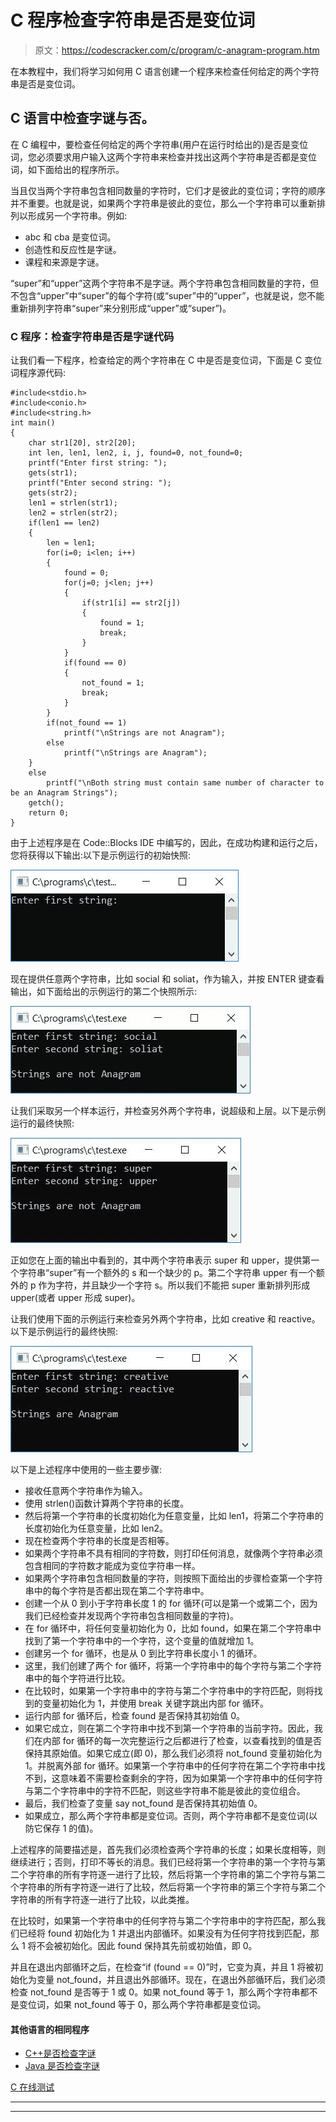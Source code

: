 # C 程序检查字符串是否是变位词

> 原文：<https://codescracker.com/c/program/c-anagram-program.htm>

在本教程中，我们将学习如何用 C 语言创建一个程序来检查任何给定的两个字符串是否是变位词。

## C 语言中检查字谜与否。

在 C 编程中，要检查任何给定的两个字符串(用户在运行时给出的)是否是变位词，您必须要求用户输入这两个字符串来检查并找出这两个字符串是否都是变位词，如下面给出的程序所示。

当且仅当两个字符串包含相同数量的字符时，它们才是彼此的变位词；字符的顺序并不重要。也就是说，如果两个字符串是彼此的变位，那么一个字符串可以重新排列以形成另一个字符串。例如:

*   abc 和 cba 是变位词。
*   创造性和反应性是字谜。
*   课程和来源是字谜。

“super”和“upper”这两个字符串不是字谜。两个字符串包含相同数量的字符，但不包含“upper”中“super”的每个字符(或“super”中的“upper”，也就是说，您不能重新排列字符串“super”来分别形成“upper”或“super”)。

### C 程序：检查字符串是否是字谜代码

让我们看一下程序，检查给定的两个字符串在 C 中是否是变位词，下面是 C 变位词程序源代码:

```
#include<stdio.h>
#include<conio.h>
#include<string.h>
int main()
{
    char str1[20], str2[20];
    int len, len1, len2, i, j, found=0, not_found=0;
    printf("Enter first string: ");
    gets(str1);
    printf("Enter second string: ");
    gets(str2);
    len1 = strlen(str1);
    len2 = strlen(str2);
    if(len1 == len2)
    {
        len = len1;
        for(i=0; i<len; i++)
        {
            found = 0;
            for(j=0; j<len; j++)
            {
                if(str1[i] == str2[j])
                {
                    found = 1;
                    break;
                }
            }
            if(found == 0)
            {
                not_found = 1;
                break;
            }
        }
        if(not_found == 1)
            printf("\nStrings are not Anagram");
        else
            printf("\nStrings are Anagram");
    }
    else
        printf("\nBoth string must contain same number of character to be an Anagram Strings");
    getch();
    return 0;
}
```

由于上述程序是在 Code::Blocks IDE 中编写的，因此，在成功构建和运行之后，您将获得以下输出:以下是示例运行的初始快照:

![c anagram program](img/a9a082d1cc24370e0d4e0abd5cabc2e0.png)

现在提供任意两个字符串，比如 social 和 soliat，作为输入，并按 ENTER 键查看输出，如下面给出的示例运行的第二个快照所示:

![c program to check anagram or not](img/6d8caf1e94d94c18af3841495033db76.png)

让我们采取另一个样本运行，并检查另外两个字符串，说超级和上层。以下是示例运行的最终快照:

![c check anagram or not](img/251591dff31c945d4243451984e54a9f.png)

正如您在上面的输出中看到的，其中两个字符串表示 super 和 upper，提供第一个字符串“super”有一个额外的 s 和一个缺少的 p。第二个字符串 upper 有一个额外的 p 作为字符，并且缺少一个字符 s。所以我们不能把 super 重新排列形成 upper(或者 upper 形成 super)。

让我们使用下面的示例运行来检查另外两个字符串，比如 creative 和 reactive。以下是示例运行的最终快照:

![c check string anagram not](img/d4ba94054c73320e2dc9187fc94c66da.png)

以下是上述程序中使用的一些主要步骤:

*   接收任意两个字符串作为输入。
*   使用 strlen()函数计算两个字符串的长度。
*   然后将第一个字符串的长度初始化为任意变量，比如 len1，将第二个字符串的长度初始化为任意变量，比如 len2。
*   现在检查两个字符串的长度是否相等。
*   如果两个字符串不具有相同的字符数，则打印任何消息，就像两个字符串必须包含相同的字符数才能成为变位字符串一样。
*   如果两个字符串包含相同数量的字符，则按照下面给出的步骤检查第一个字符串中的每个字符是否都出现在第二个字符串中。
*   创建一个从 0 到小于字符串长度 1 的 for 循环(可以是第一个或第二个，因为我们已经检查并发现两个字符串包含相同数量的字符)。
*   在 for 循环中，将任何变量初始化为 0，比如 found，如果在第二个字符串中找到了第一个字符串中的一个字符，这个变量的值就增加 1。
*   创建另一个 for 循环，也是从 0 到比字符串长度小 1 的循环。
*   这里，我们创建了两个 for 循环，将第一个字符串中的每个字符与第二个字符串中的每个字符进行比较。
*   在比较时，如果第一个字符串中的字符与第二个字符串中的字符匹配，则将找到的变量初始化为 1，并使用 break 关键字跳出内部 for 循环。
*   运行内部 for 循环后，检查 found 是否保持其初始值 0。
*   如果它成立，则在第二个字符串中找不到第一个字符串的当前字符。因此，我们在内部 for 循环的每一次完整运行之后都进行了检查，以查看找到的值是否保持其原始值。如果它成立(即 0)，那么我们必须将 not_found 变量初始化为 1。并脱离外部 for 循环。如果第一个字符串中的任何字符在第二个字符串中找不到，这意味着不需要检查剩余的字符，因为如果第一个字符串中的任何字符与第二个字符串中的字符不匹配，则这些字符串不能是彼此的变位组合。
*   最后，我们检查了变量 say not_found 是否保持其初始值 0。
*   如果成立，那么两个字符串都是变位词。否则，两个字符串都不是变位词(以防它保存 1 的值)。

上述程序的简要描述是，首先我们必须检查两个字符串的长度；如果长度相等，则继续进行；否则，打印不等长的消息。我们已经将第一个字符串的第一个字符与第二个字符串的所有字符逐一进行了比较，然后将第一个字符串的第二个字符与第二个字符串的所有字符逐一进行了比较，然后将第一个字符串的第三个字符与第二个字符串的所有字符逐一进行了比较，以此类推。

在比较时，如果第一个字符串中的任何字符与第二个字符串中的字符匹配，那么我们已经将 found 初始化为 1 并退出内部循环。如果没有为任何字符找到匹配，那么 1 将不会被初始化。因此 found 保持其先前或初始值，即 0。

并且在退出内部循环之后，在检查“if (found == 0)”时，它变为真，并且 1 将被初始化为变量 not_found，并且退出外部循环。现在，在退出外部循环后，我们必须检查 not_found 是否等于 1 或 0。如果 not_found 等于 1，那么两个字符串都不是变位词，如果 not_found 等于 0，那么两个字符串都是变位词。

#### 其他语言的相同程序

*   [C++是否检查字谜](/cpp/program/cpp-anagram-program.htm)
*   [Java 是否检查字谜](/java/program/java-program-check-anagram.htm)

[C 在线测试](/exam/showtest.php?subid=2)

* * *

* * *